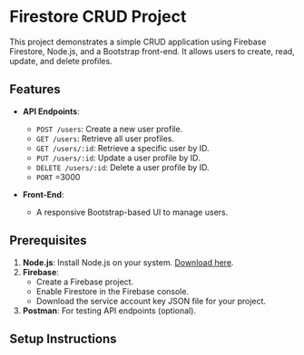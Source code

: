 # Firestore CRUD Project

This project demonstrates a simple CRUD application using Firebase Firestore, Node.js, and a Bootstrap front-end. It allows users to create, read, update, and delete profiles.

## Features
- **API Endpoints**:
  - `POST /users`: Create a new user profile.
  - `GET /users`: Retrieve all user profiles.
  - `GET /users/:id`: Retrieve a specific user by ID.
  - `PUT /users/:id`: Update a user profile by ID.
  - `DELETE /users/:id`: Delete a user profile by ID.
  - `PORT` =3000

- **Front-End**:
  - A responsive Bootstrap-based UI to manage users.

## Prerequisites
1. **Node.js**: Install Node.js on your system. [Download here](https://nodejs.org/).
2. **Firebase**:
   - Create a Firebase project.
   - Enable Firestore in the Firebase console.
   - Download the service account key JSON file for your project.
3. **Postman**: For testing API endpoints (optional).

## Setup Instructions
